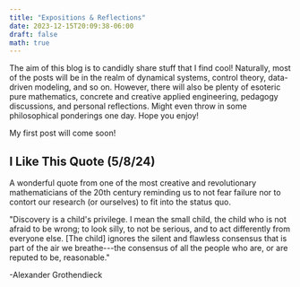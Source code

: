 ```yaml
---
title: "Expositions & Reflections"
date: 2023-12-15T20:09:38-06:00
draft: false
math: true
---
```


The aim of this blog is to candidly share stuff that I find cool! Naturally, most of the posts will be in the realm of dynamical systems, control theory, data-driven modeling, and so on. However, there will also be plenty of esoteric pure mathematics, concrete and creative applied engineering, pedagogy discussions, and personal reflections. Might even throw in some philosophical ponderings one day. Hope you enjoy!

My first post will come soon!

## I Like This Quote (5/8/24)
A wonderful quote from one of the most creative and revolutionary mathematicians of the 20th century reminding us to not fear failure nor to contort our research (or ourselves) to fit into the status quo.

"Discovery is a child's privilege. I mean the small child, the child who is not afraid to be wrong; to look silly, to not be serious, and to act differently from everyone else. [The child] ignores the silent and flawless consensus that is part of the air we breathe---the consensus of all the people who are, or are reputed to be, reasonable."

-Alexander Grothendieck
